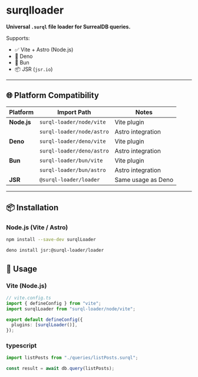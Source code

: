 # surqlloader

**Universal `.surql` file loader for SurrealDB queries.**

Supports:

- ✅ Vite + Astro (Node.js)
- 🦕 Deno
- 🐇 Bun
- 📦 JSR (`jsr.io`)

---

## 🌐 Platform Compatibility

| Platform    | Import Path               | Notes              |
| ----------- | ------------------------- | ------------------ |
| **Node.js** | `surql-loader/node/vite`  | Vite plugin        |
|             | `surql-loader/node/astro` | Astro integration  |
| **Deno**    | `surql-loader/deno/vite`  | Vite plugin        |
|             | `surql-loader/deno/astro` | Astro integration  |
| **Bun**     | `surql-loader/bun/vite`   | Vite plugin        |
|             | `surql-loader/bun/astro`  | Astro integration  |
| **JSR**     | `@surql-loader/loader`    | Same usage as Deno |

---

## 📦 Installation

### Node.js (Vite / Astro)

```bash
npm install --save-dev surqlLoader

deno install jsr:@surql-loader/loader

```

## 🔧 Usage

### Vite (Node.js)

```ts
// vite.config.ts
import { defineConfig } from "vite";
import surqlLoader from "surql-loader/node/vite";

export default defineConfig({
  plugins: [surqlLoader()],
});
```

### typescript

```typescript
import listPosts from "./queries/listPosts.surql";

const result = await db.query(listPosts);
```
